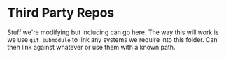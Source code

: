# Third Party Repos

Stuff we're modifying but including can go here. The way this will work is we
use `git submodule` to link any systems we require into this folder. Can then
link against whatever or use them with a known path.